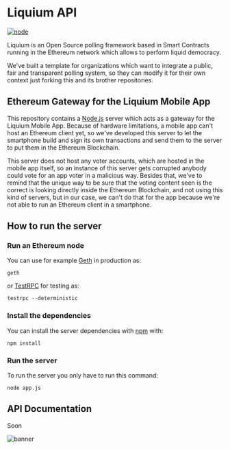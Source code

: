 # Liquium API 

[![node](http://img.shields.io/badge/node-6.3.1-brightgreen.svg)]()

Liquium is an Open Source polling framework based in Smart Contracts running in the Ethereum network which allows to perform liquid democracy.

We've built a template for organizations which want to integrate a public, fair and transparent polling system, so they can modify it for their own context just forking this and its brother repositories.

## Ethereum Gateway for the Liquium Mobile App

This repository contains a [Node.js](https://nodejs.org/) server which acts as a gateway for the Liquium Mobile App. Because of hardware limitations, a mobile app can't host an Ethereum client yet, so we've developed this server to let the smartphone build and sign its own transactions and send them to the server to put them in the Ethereum Blockchain.

This server does not host any voter accounts, which are hosted in the mobile app itself, so an instance of this server gets corrupted anybody could vote for an app voter in a malicious way. Besides that, we've to remind that the unique way to be sure that the voting content seen is the correct is looking directly inside the Ethereum Blockchain, and not using this kind of servers, but in our case, we can't do that for the app because we're not able to run an Ethereum client in a smartphone.

## How to run the server
### Run an Ethereum node

You can use for example [Geth](https://github.com/ethereum/go-ethereum/wiki/geth) in production as:

```
geth
```

or [TestRPC](https://github.com/ethereumjs/testrpc) for testing as:

```
testrpc --deterministic
```

### Install the dependencies
You can install the server dependencies with [npm](https://www.npmjs.com/) with:

```
npm install
```

### Run the server
To run the server you only have to run this command:

```
node app.js
```

## API Documentation

Soon

![banner](https://s30.postimg.org/rd8670hi9/Pasted_image_at_2017_01_03_04_52_PM_1.png)
